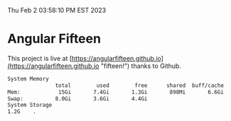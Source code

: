 Thu Feb  2 03:58:10 PM EST 2023

# Angular Fifteen


This project is live at [https://angularfifteen.github.io](https://angularfifteen.github.io "fifteen!") thanks to Github.

```bash
System Memory
               total        used        free      shared  buff/cache   available
Mem:            15Gi       7.4Gi       1.3Gi       898Mi       6.6Gi       6.7Gi
Swap:          8.0Gi       3.6Gi       4.4Gi
System Storage
1.2G	.
